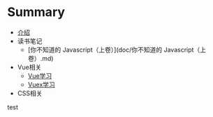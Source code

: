 # Summary

* [介绍](README.md)
* 读书笔记
    * [你不知道的 Javascript（上卷）](doc/你不知道的 Javascript（上卷）.md)
* Vue相关
    * [Vue学习](doc/Vue学习.md)
    * [Vuex学习](doc/Vuex学习.md)
* CSS相关

test
